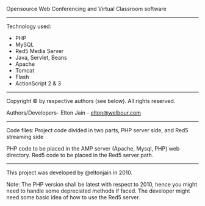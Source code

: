 
Opensource Web Conferencing and Virtual Classroom software

--------------------------------------------------

Technology used:
- PHP
- MySQL
- Red5 Media Server
- Java, Servlet, Beans
- Apache
- Tomcat
- Flash
- ActionScript 2 & 3

--------------------------------------------------

Copyright © by respective authors (see below). All rights reserved.

Authors/Developers-
Elton Jain - elton@welbour.com


--------------------------------------------------

Code files: 
Project code divided in two parts, PHP server side, and Red5 streaming side

PHP code to be placed in the AMP server (Apache, Mysql, PHP) web directory.
Red5 code to be placed in the Red5 server path.

--------------------------------------------------

This project was developed by @eltonjain in 2010.

Note: The PHP version shall be latest with respect to 2010, hence you might need to handle some depreciated methods if faced.
The developer might need some basic idea of how to use the Red5 server.
